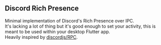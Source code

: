 ## Discord Rich Presence 

Minimal implementation of Discord's Rich Presence over IPC.  
It's lacking a lot of thing but it's good enough to set your activity, this is meant to be used within your desktop Flutter app.  
Heavily inspired by [discordjs/RPC](https://github.com/discordjs/RPC/tree/master).  